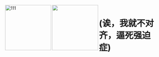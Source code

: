 <img align="left" alt="111" src="https://github-profile-summary-cards.vercel.app/api/cards/profile-details?username=Dawn-LX&theme=github" height="150"/>

<img align="left" src="https://github-profile-summary-cards.vercel.app/api/cards/stats?username=Dawn-LX&theme=github" height="150"/>

# (诶，我就不对齐，逼死强迫症)

